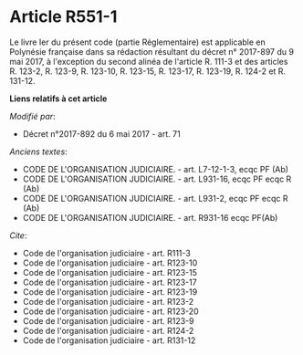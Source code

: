 # Article R551-1

Le livre Ier du présent code (partie Réglementaire) est applicable en Polynésie française dans sa rédaction résultant du
décret n° 2017-897 du 9 mai 2017, à l'exception du second alinéa de l'article R. 111-3 et des articles R. 123-2, R. 123-9, R.
123-10, R. 123-15, R. 123-17, R. 123-19, R. 124-2 et R. 131-12.

**Liens relatifs à cet article**

_Modifié par_:

  - Décret n°2017-892 du 6 mai 2017 - art. 71

_Anciens textes_:

  - CODE DE L'ORGANISATION JUDICIAIRE. - art. L7-12-1-3, ecqc PF (Ab)
  - CODE DE L'ORGANISATION JUDICIAIRE. - art. L931-16, ecqc PF ecqc R (Ab)
  - CODE DE L'ORGANISATION JUDICIAIRE. - art. L931-2, ecqc PF ecqc R (Ab)
  - CODE DE L'ORGANISATION JUDICIAIRE. - art. R931-16 ecqc PF(Ab)

_Cite_:

  - Code de l'organisation judiciaire - art. R111-3
  - Code de l'organisation judiciaire - art. R123-10
  - Code de l'organisation judiciaire - art. R123-15
  - Code de l'organisation judiciaire - art. R123-17
  - Code de l'organisation judiciaire - art. R123-19
  - Code de l'organisation judiciaire - art. R123-2
  - Code de l'organisation judiciaire - art. R123-20
  - Code de l'organisation judiciaire - art. R123-9
  - Code de l'organisation judiciaire - art. R124-2
  - Code de l'organisation judiciaire - art. R131-12
